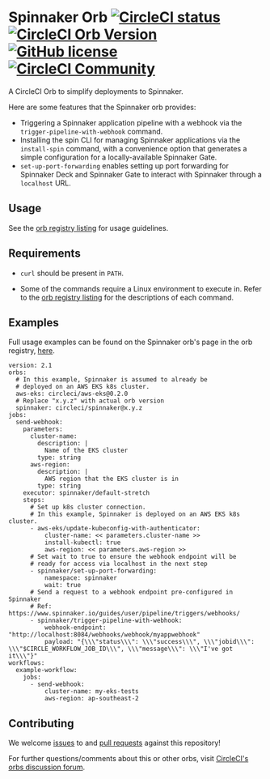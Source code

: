 # Spinnaker Orb [![CircleCI status](https://circleci.com/gh/CircleCI-Public/spinnaker-orb.svg "CircleCI status")](https://circleci.com/gh/CircleCI-Public/spinnaker-orb) [![CircleCI Orb Version](https://img.shields.io/badge/endpoint.svg?url=https://badges.circleci.io/orb/circleci/spinnaker)](https://circleci.com/orbs/registry/orb/circleci/spinnaker) [![GitHub license](https://img.shields.io/badge/license-MIT-blue.svg)](https://raw.githubusercontent.com/circleci-public/spinnaker-orb/master/LICENSE) [![CircleCI Community](https://img.shields.io/badge/community-CircleCI%20Discuss-343434.svg)](https://discuss.circleci.com/c/ecosystem/orbs)

A CircleCI Orb to simplify deployments to Spinnaker.

Here are some features that the Spinnaker orb provides:

- Triggering a Spinnaker application pipeline with a webhook via the `trigger-pipeline-with-webhook` command.
- Installing the spin CLI for managing Spinnaker applications via the `install-spin` command, with a convenience option that generates a simple configuration for a locally-available Spinnaker Gate.
- `set-up-port-forwarding` enables setting up port forwarding for Spinnaker Deck and Spinnaker Gate to interact with Spinnaker through a `localhost` URL.

## Usage

See the [orb registry listing](https://circleci.com/orbs/registry/orb/circleci/spinnaker) for usage guidelines.

## Requirements

- `curl` should be present in `PATH`.

- Some of the commands require a Linux environment to execute in. Refer to the [orb registry listing](https://circleci.com/orbs/registry/orb/circleci/spinnaker) for the descriptions of each command.

## Examples

Full usage examples can be found on the Spinnaker orb's page in the orb registry, [here](https://circleci.com/orbs/registry/orb/circleci/spinnaker#usage-examples).

```
version: 2.1
orbs:
  # In this example, Spinnaker is assumed to already be
  # deployed on an AWS EKS k8s cluster.
  aws-eks: circleci/aws-eks@0.2.0
  # Replace "x.y.z" with actual orb version
  spinnaker: circleci/spinnaker@x.y.z
jobs:
  send-webhook:
    parameters:
      cluster-name:
        description: |
          Name of the EKS cluster
        type: string
      aws-region:
        description: |
          AWS region that the EKS cluster is in
        type: string
    executor: spinnaker/default-stretch
    steps:
      # Set up k8s cluster connection.
      # In this example, Spinnaker is deployed on an AWS EKS k8s cluster.
      - aws-eks/update-kubeconfig-with-authenticator:
          cluster-name: << parameters.cluster-name >>
          install-kubectl: true
          aws-region: << parameters.aws-region >>
      # Set wait to true to ensure the webhook endpoint will be
      # ready for access via localhost in the next step
      - spinnaker/set-up-port-forwarding:
          namespace: spinnaker
          wait: true
      # Send a request to a webhook endpoint pre-configured in Spinnaker
      # Ref: https://www.spinnaker.io/guides/user/pipeline/triggers/webhooks/
      - spinnaker/trigger-pipeline-with-webhook:
          webhook-endpoint: "http://localhost:8084/webhooks/webhook/myappwebhook"
          payload: "{\\\"status\\\": \\\"success\\\", \\\"jobid\\\": \\\"$CIRCLE_WORKFLOW_JOB_ID\\\", \\\"message\\\": \\\"I've got it\\\"}"
workflows:
  example-workflow:
    jobs:
      - send-webhook:
          cluster-name: my-eks-tests
          aws-region: ap-southeast-2
```

## Contributing

We welcome [issues](https://github.com/CircleCI-Public/spinnaker-orb/issues) to and [pull requests](https://github.com/CircleCI-Public/spinnaker-orb/pulls) against this repository!

For further questions/comments about this or other orbs, visit [CircleCI's orbs discussion forum](https://discuss.circleci.com/c/orbs).
